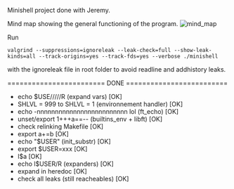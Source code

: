 Minishell project done with Jeremy.

Mind map showing the general functioning of the program.
![mind_map](https://user-images.githubusercontent.com/72572726/165236587-71f689d4-18a7-4286-a8f2-a02aed6792f1.png)


Run
```
valgrind --suppressions=ignoreleak --leak-check=full --show-leak-kinds=all --track-origins=yes --track-fds=yes --verbose ./minishell
```

with the ignoreleak file in root folder to avoid readline and addhistory leaks.

======================== DONE =========================

-	echo $USE/////R (expand vars)                    [OK]
-	SHLVL = 999 to SHLVL = 1 (environnement handler) [OK]
-	echo -nnnnnnnnnnnnnnnnnnnnnnnnn lol (ft_echo)    [OK]
-	unset/export 1+++a==-- (builtins_env + libft)    [OK]
-	check relinking Makefile                         [OK]
-	export a+=b                                      [OK]
-	echo "$USER" (init_substr)                       [OK]
-	export $USER=xxx                                 [OK]
-	l$a                                              [OK]
-	echo l$USER/R      (expanders)                   [OK]
-	expand in heredoc                                [OK]
-	check all leaks (still reacheables)              [OK]
